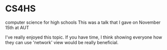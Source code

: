 # CS4HS
computer science for high schools
This was a talk that I gave on November 15th at AUT

<Jennifer> I've really enjoyed this topic.  If you have time, I think showing everyone how they can use 'network' view would be really beneficial.
